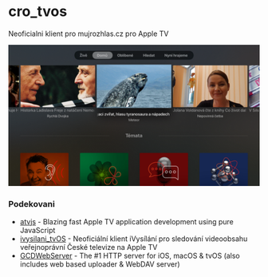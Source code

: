# cro_tvos

Neoficialni klient pro mujrozhlas.cz pro Apple TV

![home-screen](docs/img/home-screen.png)

### Podekovani

- [atvjs](https://github.com/emadalam/atvjs) - Blazing fast Apple TV application development using pure JavaScript
- [ivysilani_tvOS](https://github.com/MarhyCZ/ivysilani_tvOS) - Neoficiální klient iVysílání pro sledování videoobsahu veřejnoprávní České televize na Apple TV
- [GCDWebServer](https://github.com/swisspol/GCDWebServer) - The #1 HTTP server for iOS, macOS & tvOS (also includes web based uploader & WebDAV server)
